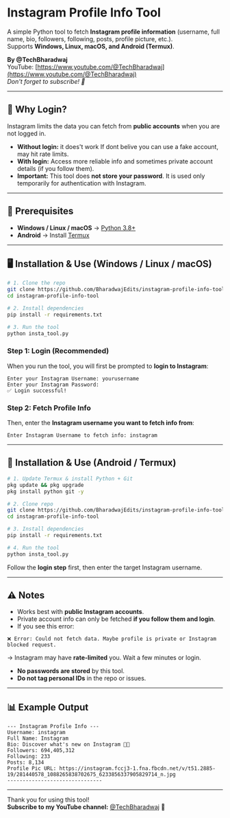 # Instagram Profile Info Tool

A simple Python tool to fetch **Instagram profile information** (username, full name, bio, followers, following, posts, profile picture, etc.).  
Supports **Windows, Linux, macOS, and Android (Termux)**.  

**By @TechBharadwaj**  
YouTube: [https://www.youtube.com/@TechBharadwaj](https://www.youtube.com/@TechBharadwaj)  
*Don't forget to subscribe! 🚀*

---

## 🚀 Why Login?

Instagram limits the data you can fetch from **public accounts** when you are not logged in.  

- **Without login:** it does't work If dont belive you can use a fake account, may hit rate limits.  
- **With login:** Access more reliable info and sometimes private account details (if you follow them).  
- **Important:** This tool does **not store your password**. It is used only temporarily for authentication with Instagram.  

---

## 📌 Prerequisites

- **Windows / Linux / macOS** → [Python 3.8+](https://www.python.org/downloads/)  
- **Android** → Install [Termux](https://f-droid.org/en/packages/com.termux/)  

---

## 🖥️ Installation & Use (Windows / Linux / macOS)

```bash
# 1. Clone the repo
git clone https://github.com/BharadwajEdits/instagram-profile-info-tool.git
cd instagram-profile-info-tool

# 2. Install dependencies
pip install -r requirements.txt

# 3. Run the tool
python insta_tool.py
```

### Step 1: Login (Recommended)
When you run the tool, you will first be prompted to **login to Instagram**:

```
Enter your Instagram Username: yourusername
Enter your Instagram Password:
✅ Login successful!
```

### Step 2: Fetch Profile Info
Then, enter the **Instagram username you want to fetch info from**:

```
Enter Instagram Username to fetch info: instagram
```

---

## 📱 Installation & Use (Android / Termux)

```bash
# 1. Update Termux & install Python + Git
pkg update && pkg upgrade
pkg install python git -y

# 2. Clone repo
git clone https://github.com/BharadwajEdits/instagram-profile-info-tool.git
cd instagram-profile-info-tool

# 3. Install dependencies
pip install -r requirements.txt

# 4. Run the tool
python insta_tool.py
```

Follow the **login step** first, then enter the target Instagram username.

---

## ⚠️ Notes

- Works best with **public Instagram accounts**.  
- Private account info can only be fetched **if you follow them and login**.  
- If you see this error:

```
❌ Error: Could not fetch data. Maybe profile is private or Instagram blocked request.
```

→ Instagram may have **rate-limited** you. Wait a few minutes or login.  
- **No passwords are stored** by this tool.  
- **Do not tag personal IDs** in the repo or issues.  

---

## 📊 Example Output

```
--- Instagram Profile Info ---
Username: instagram
Full Name: Instagram
Bio: Discover what's new on Instagram 🔎✨
Followers: 694,405,312
Following: 233
Posts: 8,134
Profile Pic URL: https://instagram.fccj3-1.fna.fbcdn.net/v/t51.2885-19/281440578_1088265838702675_6233856337905829714_n.jpg
-------------------------------
```

---

Thank you for using this tool!  
**Subscribe to my YouTube channel:** [@TechBharadwaj](https://www.youtube.com/@TechBharadwaj) 🔔

